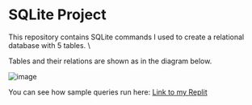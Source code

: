 # SQLite Project
This repository contains SQLite commands I used to create a relational database with 5 tables. \

Tables and their relations are shown as in the diagram below.

![image](https://github.com/Massittha/data_rockie_sql_project/assets/93946138/1274f364-983e-4266-a531-88c6c71db362)



You can see how sample queries run here: [Link to my Replit](https://replit.com/@IamGaff/bootcampbatch08sqlrestaurant)
